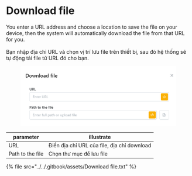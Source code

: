 # Download file

You enter a URL address and choose a location to save the file on your device, then the system will automatically download the file from that URL for you.\
\
Bạn nhập địa chỉ URL và chọn vị trí lưu file trên thiết bị, sau đó hệ thống sẽ tự động tải file từ URL đó cho bạn.

<figure><img src="../../.gitbook/assets/Download file.png" alt=""><figcaption></figcaption></figure>



| parameter        | illustrate                                  |
| ---------------- | ------------------------------------------- |
| URL              | Điền địa chỉ URL của file, địa chỉ download |
| Path to the file | Chọn thư mục để lưu file                    |

{% file src="../../.gitbook/assets/Download file.txt" %}
